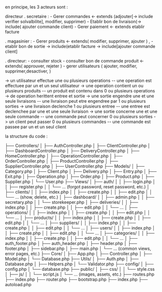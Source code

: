 en principe, 
les 3 acteurs sont : 

directeur 
. secretaire : 
	- Gerer commandes <-  extends (adjouter[-> include verifier solvalbilite], modifier, supprimer)
	- Etablir bon de livraison(-> include( ajouter commande client)
	- Gerer paiement <- extends etablir facture 
	
. magasinier :
	- Gerer produits <- extends( modifier, supprimer, ajouter ) , 
	- etablir bon de sortie -> include(etablir facture -> include[ajouter commande client]

. directeur: 
	- consulter stock 
	- consulter  bon de commande produit <- extends( approuver, rejeter )
	- gerer utilisateurs ( ajouter, modifier, supprimer,desactiver,  )

  -> un utilisateur effectue une ou plusieurs operations  -- une operation est effectuee par un et un seul utilisateur 
  -> une operation contient un ou plusieurs produits -- un produit est contenu dans 0 ou plusieurs operations
  -> de operation herittent entree et sortie 
  -> une sortie engendre une et une seule livraisons -- une livraison peut etre engendree par 1 ou plusieurs sorties 
  -> une livraison declenche 1 ou plusieurs entree -- une entree est declenchee par une et une seule livraison 
  -> une sortie concerne une et une seule commande -- une commande peut concerner 0 ou plusieurs sorties 
  -> un client peut passer 0 ou plusieurs commandes -- une commande est passee par un et un seul client 


la structure du code : 

├── Controllers/
│   ├── AuthController.php
│   ├── ClientController.php
│   ├── DashboardController.php
│   ├── DeliveryController.php
│   ├── HomeController.php
│   ├── OperationController.php
│   ├── OrderController.php
│   ├── ProductController.php
│   ├── SupplierController.php
│   ├── UserController.php
├── Models/
│   ├── Category.php
│   ├── Client.php
│   ├── Delivery.php
│   ├── Entry.php
│   ├── Exit.php
│   ├── Operation.php
│   ├── Order.php
│   ├── Product.php
│   ├── Supplier.php
│   └── User.php
├── Views/
│   ├── auth/
│   │   ├── login.php
│   │   ├── register.php
│   │   └── ... (forgot password, reset password, etc.)
│   ├── clients/
│   │   ├── index.php
│   │   ├── create.php
│   │   ├── edit.php
│   │   └── ... (show, delete, etc.)
│   ├── dashboard/
│   │   ├── admin.php
│   │   ├── secretary.php
│   │   └── storekeeper.php
│   ├── deliveries/
│   │   ├── index.php
│   │   ├── create.php
│   │   ├── edit.php
│   │   └── ...
│   ├── operations/
│   │   ├── index.php
│   │   ├── create.php
│   │   ├── edit.php
│   │   └── ...
│   ├── products/
│   │   ├── index.php
│   │   ├── create.php
│   │   ├── edit.php
│   │   └── ...
│   ├── suppliers/
│   │   ├── index.php
│   │   ├── create.php
│   │   ├── edit.php
│   │   └── ...
│   ├── users/
│   │   ├── index.php
│   │   ├── create.php
│   │   ├── edit.php
│   │   └── ...
│   ├── categories/
│   │   ├── index.php
│   │   ├── create.php
│   │   ├── edit.php
│   │   └── ...
│   ├── auth_footer.php
│   ├── auth_header.php
│   ├── header.php
│   ├── footer.php
│   ├── sidebar.php
│   ├── main.php
│   └── ... (common views, error pages, etc.)
├── Core/
│   ├── App.php
│   ├── Controller.php
│   ├── Model.php
│   └── Database.php
├── Utils/
│   ├── Auth.php
│   ├── Database.php
│   ├── Helpers.php
│   └── Validator.php
├── config/
│   ├── config.php
│   └── database.php
├── public/
│   ├── css/
│   │   └── style.css
│   ├── js/
│   │   └── script.js
│   └── ... (images, assets, etc.)
├── routes.php
├── index.php
├── router.php
├── bootstrap.php
├── index.php
├── autoload.php
